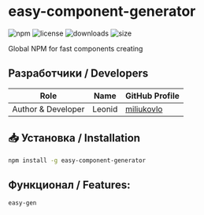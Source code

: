 # easy-component-generator

![npm](https://img.shields.io/npm/v/easy-component-generator)
![license](https://img.shields.io/npm/l/easy-component-generator)
![downloads](https://img.shields.io/npm/dt/easy-component-generator)
![size](https://img.shields.io/bundlephobia/min/easy-component-generator)

Global NPM for fast components creating

## Разработчики / Developers

| Role               | Name       |                 GitHub Profile                |
|--------------------|------------|-----------------------------------------------|
| Author & Developer | Leonid     | [miliukovlo](https://github.com/miliukovlo)   |

## 📥 Установка / Installation

```bash
npm install -g easy-component-generator
```


## Функционал / Features:

```bash
easy-gen
```
